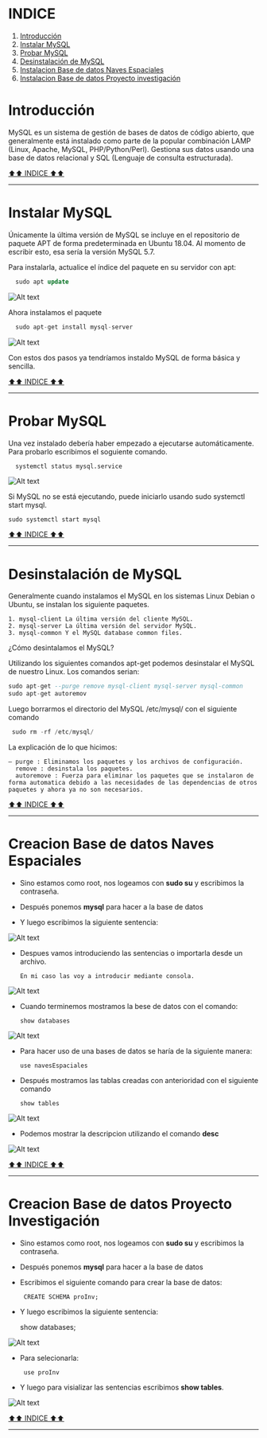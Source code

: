
# INDICE

1. [Introducción](#1)
2. [Instalar MySQL](#2)
3. [Probar MySQL](#3)
4. [Desinstalación de MySQL](#4)
5. [Instalacion Base de datos Naves Espaciales](#5)
6. [Instalacion Base de datos Proyecto investigación](#6)


# Introducción <a name="1"></a>

MySQL es un sistema de gestión de bases de datos de código abierto, que generalmente está instalado como parte de la popular combinación LAMP (Linux, Apache, MySQL, PHP/Python/Perl). Gestiona sus datos usando una base de datos relacional y SQL (Lenguaje de consulta estructurada).

[⬆⬆ INDICE ⬆⬆](#INDICE)

---

# Instalar MySQL <a name="2"></a>

Únicamente la última versión de MySQL se incluye en el repositorio de paquete APT de forma predeterminada en Ubuntu 18.04. Al momento de escribir esto, esa sería la versión MySQL 5.7.

Para instalarla, actualice el índice del paquete en su servidor con apt:

~~~SQL
  sudo apt update
~~~
![Alt text](https://github.com/ToniChoren/BasesDeDatos/blob/master/InstalacionMySQL/capturas/capturas%20ubuntu/captura1.png)

Ahora instalamos el paquete

~~~SQL
  sudo apt-get install mysql-server
~~~

![Alt text](https://github.com/ToniChoren/BasesDeDatos/blob/master/InstalacionMySQL/capturas/capturas%20ubuntu/captura2.png)


Con estos dos pasos ya  tendríamos instaldo  MySQL de forma básica y sencilla.

[⬆⬆ INDICE ⬆⬆](#INDICE)

---

# Probar MySQL <a name="3"></a>

Una vez instalado debería haber empezado a ejecutarse automáticamente.
Para probarlo escribimos el soguiente comando.

~~~SQL
  systemctl status mysql.service
~~~
![Alt text](https://github.com/ToniChoren/BasesDeDatos/blob/master/InstalacionMySQL/capturas/capturas%20ubuntu/comprobacionServices.PNG)

  Si MySQL no se está ejecutando, puede iniciarlo usando sudo systemctl start mysql.
  
    sudo systemctl start mysql
 
 [⬆⬆ INDICE ⬆⬆](#INDICE)
 
---    

# Desinstalación de MySQL <a name="4"></a>

Generalmente cuando instalamos el MySQL en los sistemas Linux Debian o Ubuntu, se instalan los siguiente paquetes.

    1. mysql-client La última versión del cliente MySQL.
    2. mysql-server La última versión del servidor MySQL.
    3. mysql-common Y el MySQL database common files.

¿Cómo desintalamos el MySQL?

Utilizando los siguientes comandos apt-get podemos desinstalar el MySQL de nuestro Linux. Los comandos serian:

~~~SQL
sudo apt-get --purge remove mysql-client mysql-server mysql-common
sudo apt-get autoremov
~~~

Luego borrarmos el directorio del MySQL /etc/mysql/ con el siguiente comando

~~~SQL
 sudo rm -rf /etc/mysql/
~~~

La explicación de lo que hicimos:

    — purge : Eliminamos los paquetes y los archivos de configuración.
      remove : desinstala los paquetes.
      autoremove : Fuerza para eliminar los paquetes que se instalaron de forma automatica debido a las necesidades de las dependencias de otros paquetes y ahora ya no son necesarios.

[⬆⬆ INDICE ⬆⬆](#INDICE)

---

# Creacion Base de datos Naves Espaciales <a name="5"></a>

- Sino estamos como root, nos logeamos con __sudo su__ y escribimos la contraseña.

- Después ponemos __mysql__ para hacer a la base de datos

- Y luego escribimos la siguiente sentencia:

![Alt text](https://github.com/ToniChoren/BasesDeDatos/blob/master/InstalacionMySQL/capturas/capturas%20ubuntu/captura4_Servicio.png)

- Despues vamos introduciendo las sentencias o importarla desde un archivo. 

      En mi caso las voy a introducir mediante consola.

![Alt text](https://github.com/ToniChoren/BasesDeDatos/blob/master/InstalacionMySQL/capturas/capturas%20ubuntu/captura5_Servicio.png)


- Cuando terminemos mostramos la bese de datos con el comando:

      show databases
 
![Alt text](https://github.com/ToniChoren/BasesDeDatos/blob/master/InstalacionMySQL/capturas/capturas%20ubuntu/database01.PNG)

- Para hacer uso de una bases de datos  se haría de la siguiente manera:

      use navesEspaciales

- Después mostramos las tablas creadas con anterioridad con el siguiente comando

      show tables
      
 ![Alt text](https://github.com/ToniChoren/BasesDeDatos/blob/master/InstalacionMySQL/capturas/capturas%20ubuntu/mostrar_navesEspaciales.PNG)
     
 
 - Podemos mostrar la descripcion utilizando el comando __desc__
 
 ![Alt text](https://github.com/ToniChoren/BasesDeDatos/blob/master/InstalacionMySQL/capturas/capturas%20ubuntu/desc_planteta.PNG)


[⬆⬆ INDICE ⬆⬆](#INDICE)

---
 
 # Creacion Base de datos Proyecto Investigación <a name="6"></a>
 
 - Sino estamos como root, nos logeamos con __sudo su__ y escribimos la contraseña.

 - Después ponemos __mysql__ para hacer a la base de datos

 - Escribimos el siguiente comando para crear la base de datos: 
      
        CREATE SCHEMA proInv;
    
 - Y luego escribimos la siguiente sentencia:
 
      show databases;
 
 ![Alt text](https://github.com/ToniChoren/BasesDeDatos/blob/master/InstalacionMySQL/capturas/capturas%20ubuntu/showDatabaes.PNG)
 
 - Para selecionarla:
 
        use proInv
        
 - Y luego para visializar las sentencias escribimos  __show tables__.
 
 ![Alt text](https://github.com/ToniChoren/BasesDeDatos/blob/master/InstalacionMySQL/capturas/capturas%20ubuntu/showTables.PNG)

[⬆⬆ INDICE ⬆⬆](#INDICE)

***




















